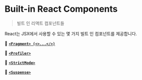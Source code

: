 # Built-in React Components

> 빌트 인 리액트 컴포넌트들

React는 JSX에서 사용할 수 있는 몇 가지 빌트 인 컴포넌트를 제공합니다.

📄 [**`<Fragment> (<>...</>)`**](./001-Fragment.md)

📄 [**`<Profiler>`**](./002-Profiler.md)

📄 [**`<StrictMode>`**](./003-StrictMode.md)

📄 [**`<Suspense>`**](./004-Suspense.md)